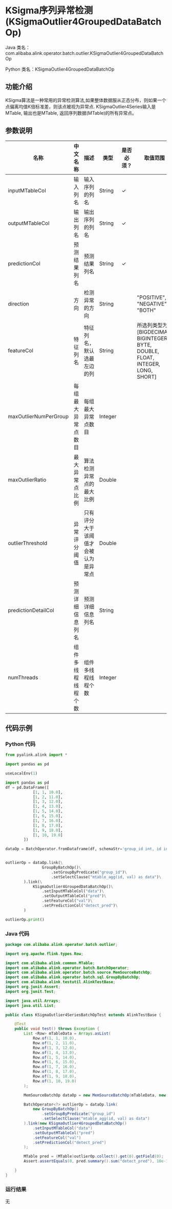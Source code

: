# KSigma序列异常检测 (KSigmaOutlier4GroupedDataBatchOp)
Java 类名：com.alibaba.alink.operator.batch.outlier.KSigmaOutlier4GroupedDataBatchOp

Python 类名：KSigmaOutlier4GroupedDataBatchOp


## 功能介绍
KSigma算法是一种常用的异常检测算法,如果整体数据服从正态分布，则如果一个点偏离均值K倍标准差，则该点被视为异常点.
KSigmaOutlier4Series输入是MTable, 输出也是MTable, 返回序列数据(MTable)的所有异常点。


## 参数说明

| 名称 | 中文名称 | 描述 | 类型 | 是否必须？ | 取值范围 | 默认值 |
| --- | --- | --- | --- | --- | --- | --- |
| inputMTableCol | 输入列名 | 输入序列的列名 | String | ✓ |  |  |
| outputMTableCol | 输出列名 | 输出序列的列名 | String | ✓ |  |  |
| predictionCol | 预测结果列名 | 预测结果列名 | String | ✓ |  |  |
| direction | 方向 | 检测异常的方向 | String |  | "POSITIVE", "NEGATIVE", "BOTH" | "BOTH" |
| featureCol | 特征列名 | 特征列名，默认选最左边的列 | String |  | 所选列类型为 [BIGDECIMAL, BIGINTEGER, BYTE, DOUBLE, FLOAT, INTEGER, LONG, SHORT] | null |
| maxOutlierNumPerGroup | 每组最大异常点数目 | 每组最大异常点数目 | Integer |  |  |  |
| maxOutlierRatio | 最大异常点比例 | 算法检测异常点的最大比例 | Double |  |  |  |
| outlierThreshold | 异常评分阈值 | 只有评分大于该阈值才会被认为是异常点 | Double |  |  |  |
| predictionDetailCol | 预测详细信息列名 | 预测详细信息列名 | String |  |  |  |
| numThreads | 组件多线程线程个数 | 组件多线程线程个数 | Integer |  |  | 1 |


## 代码示例
### Python 代码
```python
from pyalink.alink import *

import pandas as pd

useLocalEnv(1)

import pandas as pd
df = pd.DataFrame([
			[1, 1, 10.0],
			[1, 2, 11.0],
			[1, 3, 12.0],
			[1, 4, 13.0],
			[1, 5, 14.0],
			[1, 6, 15.0],
			[1, 7, 16.0],
			[1, 8, 17.0],
			[1, 9, 18.0],
			[1, 10, 19.0]
        ])

dataOp = BatchOperator.fromDataframe(df, schemaStr='group_id int, id int, val double')


outlierOp = dataOp.link(\
                GroupByBatchOp()\
                    .setGroupByPredicate("group_id")\
                    .setSelectClause("mtable_agg(id, val) as data")\
		).link(\
            KSigmaOutlier4GroupedDataBatchOp()\
                .setInputMTableCol("data")\
                .setOutputMTableCol("pred")\
                .setFeatureCol("val")\
                .setPredictionCol("detect_pred")\
		)

outlierOp.print()
```

### Java 代码

```java
package com.alibaba.alink.operator.batch.outlier;

import org.apache.flink.types.Row;

import com.alibaba.alink.common.MTable;
import com.alibaba.alink.operator.batch.BatchOperator;
import com.alibaba.alink.operator.batch.source.MemSourceBatchOp;
import com.alibaba.alink.operator.batch.sql.GroupByBatchOp;
import com.alibaba.alink.testutil.AlinkTestBase;
import org.junit.Assert;
import org.junit.Test;

import java.util.Arrays;
import java.util.List;

public class KSigmaOutlier4SeriesBatchOpTest extends AlinkTestBase {

	@Test
	public void test() throws Exception {
		List <Row> mTableData = Arrays.asList(
			Row.of(1, 1, 10.0),
			Row.of(1, 2, 11.0),
			Row.of(1, 3, 12.0),
			Row.of(1, 4, 13.0),
			Row.of(1, 5, 14.0),
			Row.of(1, 6, 15.0),
			Row.of(1, 7, 16.0),
			Row.of(1, 8, 17.0),
			Row.of(1, 9, 18.0),
			Row.of(1, 10, 19.0)
		);

		MemSourceBatchOp dataOp = new MemSourceBatchOp(mTableData, new String[] {"group_id", "id", "val"});

		BatchOperator<?> outlierOp = dataOp.link(
			new GroupByBatchOp()
				.setGroupByPredicate("group_id")
				.setSelectClause("mtable_agg(id, val) as data")
		).link(new KSigmaOutlier4GroupedDataBatchOp()
			.setInputMTableCol("data")
			.setOutputMTableCol("pred")
			.setFeatureCol("val")
			.setPredictionCol("detect_pred")
		);

		MTable pred = (MTable)outlierOp.collect().get(0).getField(0);
		Assert.assertEquals(0, pred.summary().sum("detect_pred"), 10e-10);

	}
}
```

### 运行结果

无


